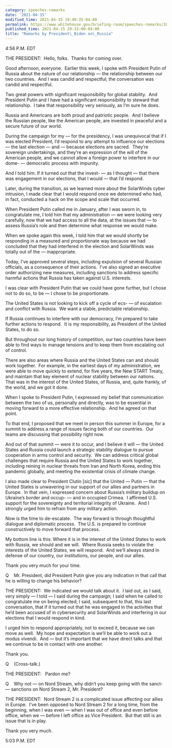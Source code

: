 ```yaml
---
category: speeches-remarks
date: '2021-04-15'
modified_time: 2021-04-15 19:49:35-04:00
permalink: https://www.whitehouse.gov/briefing-room/speeches-remarks/2021/04/15/remarks-by-president-biden-on-russia/
published_time: 2021-04-15 20:15:00-04:00
title: "Remarks by President\_Biden on\_Russia"
---
```

 
4:56 P.M. EDT

THE PRESIDENT:  Hello, folks.  Thanks for coming over. 

Good afternoon, everyone.  Earlier this week, I spoke with President
Putin of Russia about the nature of our relationship — the relationship
between our two countries.  And I was candid and respectful; the
conversation was candid and respectful. 

Two great powers with significant responsibility for global stability. 
And President Putin and I have had a significant responsibility to
steward that relationship.  I take that responsibility very seriously,
as I’m sure he does.

Russia and Americans are both proud and patriotic people.  And I believe
the Russian people, like the American people, are invested in peaceful
and a secure future of our world. 

During the campaign for my — for the presidency, I was unequivocal that
if I was elected President, I’d respond to any attempt to influence our
elections — the last election — and — because elections are sacred. 
They’re sovereign undertakings, and they’re an expression of the will of
the American people, and we cannot allow a foreign power to interfere in
our dome- — democratic process with impunity. 

And I told him: If it turned out that the invest- — as I thought — that
there was engagement in our elections, that I would — that I’d respond. 

Later, during the transition, as we learned more about the SolarWinds
cyber intrusion, I made clear that I would respond once we determined
who had, in fact, conducted a hack on the scope and scale that occurred.

When President Putin called me in January, after I was sworn in, to
congratulate me, I told him that my administration — we were looking
very carefully, now that we had access to all the data, at the issues
that — to assess Russia’s role and then determine what response we would
make. 

When we spoke again this week, I told him that we would shortly be
responding in a measured and proportionate way because we had concluded
that they had interfered in the election and SolarWinds was totally out
of the — inappropriate. 

Today, I’ve approved several steps, including expulsion of several
Russian officials, as a consequence of their actions.  I’ve also signed
an executive order authorizing new measures, including sanctions to
address specific harmful actions that Russia has taken against U.S.
interests. 

I was clear with President Putin that we could have gone further, but I
chose not to do so, to be — I chose to be proportionate. 

The United States is not looking to kick off a cycle of ecs- — of
escalation and conflict with Russia.  We want a stable, predictable
relationship. 

If Russia continues to interfere with our democracy, I’m prepared to
take further actions to respond.  It is my responsibility, as President
of the United States, to do so. 

But throughout our long history of competition, our two countries have
been able to find ways to manage tensions and to keep them from
escalating out of control.

There are also areas where Russia and the United States can and should
work together.  For example, in the earliest days of my administration,
we were able to move quickly to extend, for five years, the New START
Treaty, and maintain that key element of nuclear stability between our
nations.  That was in the interest of the United States, of Russia, and,
quite frankly, of the world, and we got it done. 

When I spoke to President Putin, I expressed my belief that
communication between the two of us, personally and directly, was to be
essential in moving forward to a more effective relationship.  And he
agreed on that point. 

To that end, I proposed that we meet in person this summer in Europe,
for a summit to address a range of issues facing both of our countries. 
Our teams are discussing that possibility right now. 

And out of that summit — were it to occur, and I believe it will — the
United States and Russia could launch a strategic stability dialogue to
pursue cooperation in arms control and security.  We can address
critical global challenges that require Russia and the United States to
work together, including reining in nuclear threats from Iran and North
Korea, ending this pandemic globally, and meeting the existential crisis
of climate change. 

I also made clear to President Clutin \[sic\] that the United — Putin —
that the United States is unwavering in our support of our allies and
partners in Europe.  In that vein, I expressed concern about Russia’s
military buildup on Ukraine’s border and occup- — and in occupied
Crimea.  I affirmed U.S. support for the sovereignty and territorial
integrity of Ukraine.  And I strongly urged him to refrain from any
military action. 

Now is the time to de-escalate.  The way forward is through thoughtful
dialogue and diplomatic process.  The U.S. is prepared to continue
constructively to move forward that process.

My bottom line is this: Where it is in the interest of the United States
to work with Russia, we should and we will.  Where Russia seeks to
violate the interests of the United States, we will respond.  And we’ll
always stand in defense of our country, our institutions, our people,
and our allies. 

Thank you very much for your time. 

Q    Mr. President, did President Putin give you any indication in that
call that he is willing to change his behavior?

THE PRESIDENT:  We indicated we would talk about it.  I laid out, as I
said, very simply — I told — I said during the campaign; I said when he
called to congratulate me on being elected; I said, subsequent to that,
this last conversation, that if it turned out that he was engaged in the
activities that he’d been accused of in cybersecurity and SolarWinds and
interfering in our elections that I would respond in kind. 

I urged him to respond appropriately, not to exceed it, because we can
move as well.  My hope and expectation is we’ll be able to work out a
modus vivendi.  And — but it’s important that we have direct talks and
that we continue to be in contact with one another. 

Thank you.

Q    (Cross-talk.)

THE PRESIDENT:   Pardon me?

Q    Why not — on Nord Stream, why didn’t you keep going with the sanct-
— sanctions on Nord Stream 2, Mr. President?

THE PRESIDENT:  Nord Stream 2 is a complicated issue affecting our
allies in Europe.  I’ve been opposed to Nord Stream 2 for a long time,
from the beginning, when I was even — when I was out of office and even
before office, when we — before I left office as Vice President.  But
that still is an issue that is in play. 

Thank you very much.

5:03 P.M. EDT
